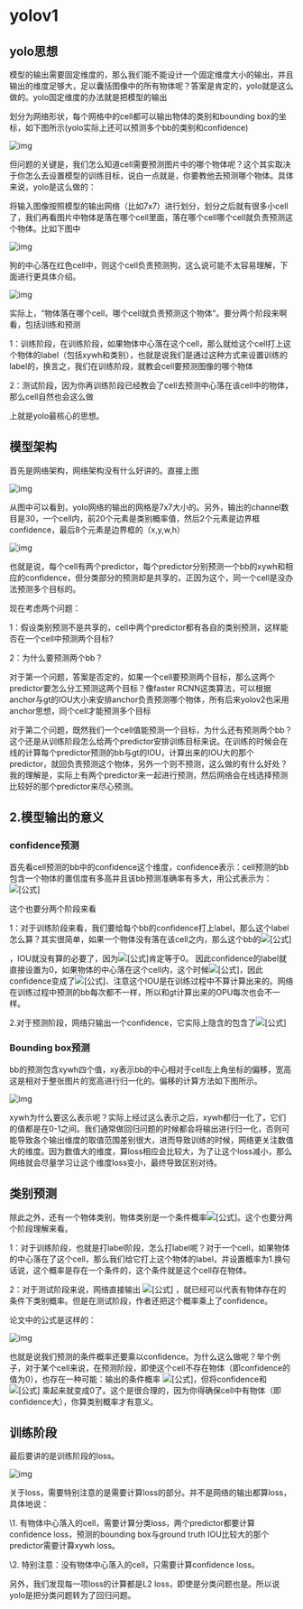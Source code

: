 # yolov1

##  yolo思想



模型的输出需要固定维度的，那么我们能不能设计一个固定维度大小的输出，并且输出的维度足够大，足以囊括图像中的所有物体呢？答案是肯定的，yolo就是这么做的。yolo固定维度的办法就是把模型的输出

划分为网络形状，每个网格中的cell都可以输出物体的类别和bounding box的坐标，如下图所示(yolo实际上还可以预测多个bb的类别和confidence)



![img](https://pic2.zhimg.com/80/v2-3a403c6ea8682f160ad0a7a11340e444_720w.jpg)



但问题的关键是，我们怎么知道cell需要预测图片中的哪个物体呢？这个其实取决于你怎么去设置模型的训练目标，说白一点就是，你要教他去预测哪个物体。具体来说，yolo是这么做的：

将输入图像按照模型的输出网络（比如7x7）进行划分，划分之后就有很多小cell了，我们再看图片中物体是落在哪个cell里面，落在哪个cell哪个cell就负责预测这个物体。比如下图中



![img](https://pic1.zhimg.com/80/v2-4a97f1c8e0f82d0c4a93bf4845efe6d2_720w.jpg)



狗的中心落在红色cell中，则这个cell负责预测狗，这么说可能不太容易理解，下面进行更具体介绍。





![img](https://pic4.zhimg.com/80/v2-fb36edcbe3f4e388d8ab7c0cbea9a801_720w.jpg)





实际上，“物体落在哪个cell，哪个cell就负责预测这个物体“。要分两个阶段来啊看，包括训练和预测

1：训练阶段，在训练阶段，如果物体中心落在这个cell，那么就给这个cell打上这个物体的label（包括xywh和类别），也就是说我们是通过这种方式来设置训练的label的，换言之，我们在训练阶段，就教会cell要预测图像的哪个物体

2：测试阶段，因为你再训练阶段已经教会了cell去预测中心落在该cell中的物体，那么cell自然也会这么做

上就是yolo最核心的思想。



##  模型架构

首先是网络架构，网络架构没有什么好讲的。直接上图



![img](https://pic4.zhimg.com/80/v2-fb36edcbe3f4e388d8ab7c0cbea9a801_720w.jpg)



从图中可以看到，yolo网络的输出的网格是7x7大小的。另外，输出的channel数目是30，一个cell内，前20个元素是类别概率值，然后2个元素是边界框confidence，最后8个元素是边界框的（x,y,w,h）





![img](https://picb.zhimg.com/80/v2-ccdd48a4323783358a0cd31dbf86b52a_720w.jpg)



也就是说，每个cell有两个predictor，每个predictor分别预测一个bb的xywh和相应的confidence，但分类部分的预测却是共享的，正因为这个，同一个cell是没办法预测多个目标的。

现在考虑两个问题：

1：假设类别预测不是共享的，cell中两个predictor都有各自的类别预测，这样能否在一个cell中预测两个目标?

2：为什么要预测两个bb？

对于第一个问题，答案是否定的，如果一个cell要预测两个目标，那么这两个predictor要怎么分工预测这两个目标？像faster RCNN这类算法，可以根据anchor与gt的IOU大小来安排anchor负责预测哪个物体，所有后来yolov2也采用anchor思想，同个cell才能预测多个目标

对于第二个问题，既然我们一个cell值能预测一个目标，为什么还有预测两个bb？这个还是从训练阶段怎么给两个predictor安排训练目标来说。在训练的时候会在线的计算每个predictor预测的bb与gt的IOU，计算出来的IOU大的那个predictor，就回负责预测这个物体，另外一个则不预测，这么做的有什么好处？我的理解是，实际上有两个predictor来一起进行预测，然后网络会在线选择预测比较好的那个predictor来尽心预测。

## 2.模型输出的意义

### confidence预测

首先看cell预测的bb中的confidence这个维度，confidence表示：cell预测的bb包含一个物体的置信度有多高并且该bb预测准确率有多大，用公式表示为：![[公式]](https://www.zhihu.com/equation?tex=Pr%28Object%29+%2A+IOU%5E%7Btruth%7D_%7Bpred%7D)

这个也要分两个阶段来看

1：对于训练阶段来看，我们要给每个bb的confidence打上label，那么这个label怎么算？其实很简单，如果一个物体没有落在该cell之内，那么这个bb的![[公式]](https://www.zhihu.com/equation?tex=Pr%28Object%29%3D0)

，IOU就没有算的必要了，因为![[公式]](https://www.zhihu.com/equation?tex=Pr%28Object%29+%2A+IOU%5E%7Btruth%7D*_%7Bpred%7D)肯定等于0。 因此confidence的label就直接设置为0，如果物体的中心落在这个cell内，这个时候![[公式]](https://www.zhihu.com/equation?tex=Pr%28Object%29%3D1)，因此confidence变成了![[公式]](https://www.zhihu.com/equation?tex=1%2AIOU%5E%7Btruth%7D_*%7Bpred%7D)、注意这个IOU是在训练过程中不算计算出来的。网络在训练过程中预测的bb每次都不一样，所以和gt计算出来的OPU每次也会不一样。

2.对于预测阶段，网络只输出一个confidence，它实际上隐含的包含了![[公式]](https://www.zhihu.com/equation?tex=IOU%5E%7Btruth%7D_%7Bpred%7D)

### Bounding box预测



bb的预测包含xywh四个值，xy表示bb的中心相对于cell左上角坐标的偏移，宽高这是相对于整张图片的宽高进行归一化的。偏移的计算方法如下图所示。



![img](https://pic2.zhimg.com/80/v2-9f051327af9ca3b8d62ef613ed66cd37_720w.jpg)



xywh为什么要这么表示呢？实际上经过这么表示之后，xywh都归一化了，它们的值都是在0-1之间。我们通常做回归问题的时候都会将输出进行归一化，否则可能导致各个输出维度的取值范围差别很大，进而导致训练的时候，网络更关注数值大的维度。因为数值大的维度，算loss相应会比较大，为了让这个loss减小，那么网络就会尽量学习让这个维度loss变小，最终导致区别对待。

## 类别预测

除此之外，还有一个物体类别，物体类别是一个条件概率![[公式]](https://www.zhihu.com/equation?tex=Pr%28Class_i%2FObject%29)。这个也要分两个阶段理解来看。

1：对于训练阶段，也就是打label阶段，怎么打label呢？对于一个cell，如果物体的中心落在了这个cell，那么我们给它打上这个物体的label，并设置概率为1.换句话说，这个概率是存在一个条件的，这个条件就是这个cell存在物体。

2：对于测试阶段来说，网络直接输出 ![[公式]](https://www.zhihu.com/equation?tex=Pr%28class_i%2Fobject%29) ，就已经可以代表有物体存在的条件下类别概率。但是在测试阶段，作者还把这个概率乘上了confidence。

论文中的公式是这样的：



![img](https://pic2.zhimg.com/80/v2-ac13ab74095659e153c79da27052f923_720w.jpg)



也就是说我们预测的条件概率还要乘以confidence。为什么这么做呢？举个例子，对于某个cell来说，在预测阶段，即使这个cell不存在物体（即confidence的值为0），也存在一种可能：输出的条件概率 ![[公式]](https://www.zhihu.com/equation?tex=p%28class%2Fobject%29%3D0.9)，但将confidence和 ![[公式]](https://www.zhihu.com/equation?tex=p%28class%2Fobject%29) 乘起来就变成0了。这个是很合理的，因为你得确保cell中有物体（即confidence大），你算类别概率才有意义。

## 训练阶段

最后要讲的是训练阶段的loss。



![img](https://pic3.zhimg.com/80/v2-0a03f63123a4f8c514aa9db7ddaacaff_720w.jpg)



关于loss，需要特别注意的是需要计算loss的部分。并不是网络的输出都算loss，具体地说：

\1. 有物体中心落入的cell，需要计算分类loss，两个predictor都要计算confidence loss，预测的bounding box与ground truth IOU比较大的那个predictor需要计算xywh loss。

\2. 特别注意：没有物体中心落入的cell，只需要计算confidence loss。

另外，我们发现每一项loss的计算都是L2 loss，即使是分类问题也是。所以说yolo是把分类问题转为了回归问题。